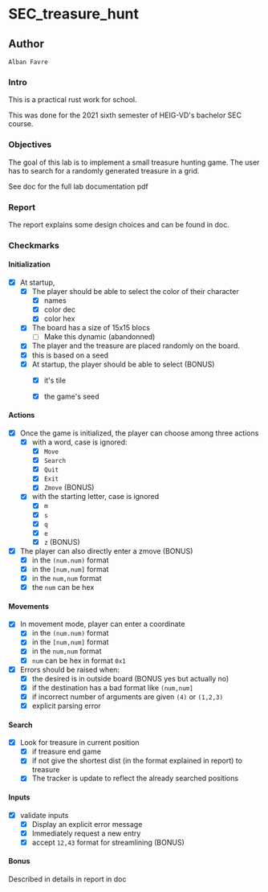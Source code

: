 # SEC_treasure_hunt

## Author
```
Alban Favre
```
### Intro

This is a practical rust work for school.

This was done for the 2021 sixth semester of HEIG-VD's bachelor SEC course.

### Objectives

The goal of this lab is to implement a small treasure hunting game. The user has to search for a randomly generated treasure in a grid.

See doc for the full lab documentation pdf

### Report

The report explains some design choices and can be found in doc.

### Checkmarks

#### Initialization
- [x] At startup,
  - [X] The player should be able to select the color of their character
    - [X] names
    - [X] color dec
    - [X] color hex
  - [X] The board has a size of 15x15 blocs
    - [ ] Make this dynamic (abandonned)
  - [X] The player and the treasure are placed randomly on the board.
  - [x] this is based on a seed
  - [x] At startup, the player should be able to select (BONUS)
    - [x] it's tile
    - [x] the game's seed


#### Actions

- [x] Once the game is initialized, the player can choose among three actions
  - [X] with a word, case is ignored:
    - [X] `Move`
    - [X] `Search`
    - [X] `Quit`
    - [X] `Exit`
    - [x] `Zmove` (BONUS)
  - [X] with the starting letter, case is ignored
    - [X] `m`
    - [X] `s`
    - [X] `q`
    - [X] `e`
    - [x] `z` (BONUS)

- [x] The player can also directly enter a zmove (BONUS)
  - [x] in the `(num.num)` format
  - [x] in the `[num,num]` format
  - [x] in the `num,num` format
  - [X] the `num` can be hex

#### Movements

- [x] In movement mode, player can enter a coordinate
  - [x] in the `(num.num)` format
  - [x] in the `[num,num]` format
  - [x] in the `num,num` format
  - [X] `num` can be hex in format `0x1`

- [x] Errors should be raised when:
  - [x] the desired is in outside board (BONUS yes but actually no)
  - [x] if the destination has a bad format like `(num,num]`
  - [x] if incorrect number of arguments are given `(4)` or `(1,2,3)`
  - [x] explicit parsing error

#### Search

- [x] Look for treasure in current position
  - [x] if treasure end game
  - [x] if not give the shortest dist (in the format explained in report) to treasure
  - [x] The tracker is update to reflect the already searched positions

#### Inputs

- [x] validate inputs
  - [x] Display an explicit error message
  - [x] Immediately request a new entry
  - [x] accept `12,43` format for streamlining (BONUS)

#### Bonus
  

Described in details in report in doc

